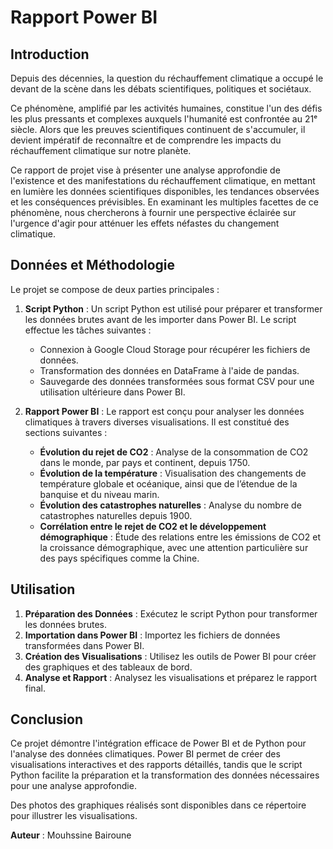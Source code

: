 # Rapport Power BI

## Introduction

Depuis des décennies, la question du réchauffement climatique a occupé le devant de la scène dans les débats scientifiques, politiques et sociétaux.

Ce phénomène, amplifié par les activités humaines, constitue l'un des défis les plus pressants et complexes auxquels l'humanité est confrontée au 21ᵉ siècle. Alors que les preuves scientifiques continuent de s'accumuler, il devient impératif de reconnaître et de comprendre les impacts du réchauffement climatique sur notre planète.

Ce rapport de projet vise à présenter une analyse approfondie de l'existence et des manifestations du réchauffement climatique, en mettant en lumière les données scientifiques disponibles, les tendances observées et les conséquences prévisibles. En examinant les multiples facettes de ce phénomène, nous chercherons à fournir une perspective éclairée sur l'urgence d'agir pour atténuer les effets néfastes du changement climatique.

## Données et Méthodologie

Le projet se compose de deux parties principales :

1. **Script Python** : Un script Python est utilisé pour préparer et transformer les données brutes avant de les importer dans Power BI. Le script effectue les tâches suivantes :
   - Connexion à Google Cloud Storage pour récupérer les fichiers de données.
   - Transformation des données en DataFrame à l'aide de pandas.
   - Sauvegarde des données transformées sous format CSV pour une utilisation ultérieure dans Power BI.

2. **Rapport Power BI** : Le rapport est conçu pour analyser les données climatiques à travers diverses visualisations. Il est constitué des sections suivantes :
   - **Évolution du rejet de CO2** : Analyse de la consommation de CO2 dans le monde, par pays et continent, depuis 1750.
   - **Évolution de la température** : Visualisation des changements de température globale et océanique, ainsi que de l’étendue de la banquise et du niveau marin.
   - **Évolution des catastrophes naturelles** : Analyse du nombre de catastrophes naturelles depuis 1900.
   - **Corrélation entre le rejet de CO2 et le développement démographique** : Étude des relations entre les émissions de CO2 et la croissance démographique, avec une attention particulière sur des pays spécifiques comme la Chine.

## Utilisation

1. **Préparation des Données** : Exécutez le script Python pour transformer les données brutes.
2. **Importation dans Power BI** : Importez les fichiers de données transformées dans Power BI.
3. **Création des Visualisations** : Utilisez les outils de Power BI pour créer des graphiques et des tableaux de bord.
4. **Analyse et Rapport** : Analysez les visualisations et préparez le rapport final.

## Conclusion

Ce projet démontre l'intégration efficace de Power BI et de Python pour l'analyse des données climatiques. Power BI permet de créer des visualisations interactives et des rapports détaillés, tandis que le script Python facilite la préparation et la transformation des données nécessaires pour une analyse approfondie.

Des photos des graphiques réalisés sont disponibles dans ce répertoire pour illustrer les visualisations.

**Auteur** : Mouhssine Bairoune
